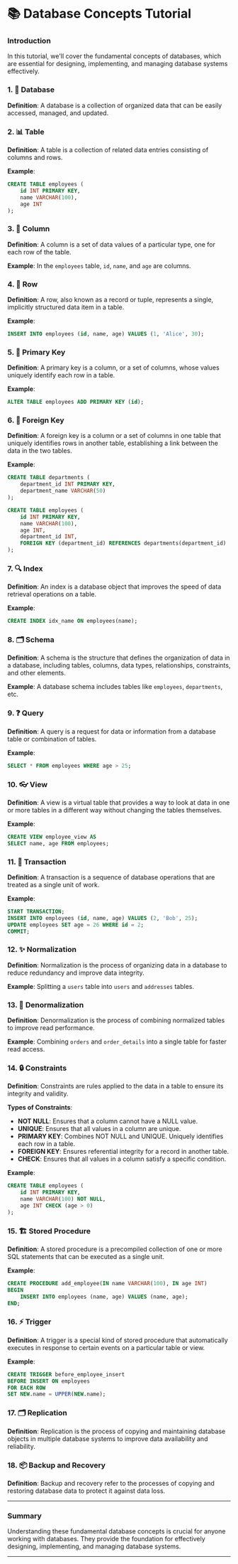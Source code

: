 # 📚 Database Concepts Tutorial

### Introduction

In this tutorial, we'll cover the fundamental concepts of databases, which are essential for designing, implementing, and managing database systems effectively.

### 1. 📂 Database

**Definition**: A database is a collection of organized data that can be easily accessed, managed, and updated.

### 2. 📊 Table

**Definition**: A table is a collection of related data entries consisting of columns and rows.

**Example**:

```sql
CREATE TABLE employees (
    id INT PRIMARY KEY,
    name VARCHAR(100),
    age INT
);
```

### 3. 📑 Column

**Definition**: A column is a set of data values of a particular type, one for each row of the table.

**Example**: In the `employees` table, `id`, `name`, and `age` are columns.

### 4. 🧍 Row

**Definition**: A row, also known as a record or tuple, represents a single, implicitly structured data item in a table.

**Example**:

```sql
INSERT INTO employees (id, name, age) VALUES (1, 'Alice', 30);
```

### 5. 🔑 Primary Key

**Definition**: A primary key is a column, or a set of columns, whose values uniquely identify each row in a table.

**Example**:

```sql
ALTER TABLE employees ADD PRIMARY KEY (id);
```

### 6. 🔗 Foreign Key

**Definition**: A foreign key is a column or a set of columns in one table that uniquely identifies rows in another table, establishing a link between the data in the two tables.

**Example**:

```sql
CREATE TABLE departments (
    department_id INT PRIMARY KEY,
    department_name VARCHAR(50)
);

CREATE TABLE employees (
    id INT PRIMARY KEY,
    name VARCHAR(100),
    age INT,
    department_id INT,
    FOREIGN KEY (department_id) REFERENCES departments(department_id)
);
```

### 7. 🔍 Index

**Definition**: An index is a database object that improves the speed of data retrieval operations on a table.

**Example**:

```sql
CREATE INDEX idx_name ON employees(name);
```

### 8. 🗂️ Schema

**Definition**: A schema is the structure that defines the organization of data in a database, including tables, columns, data types, relationships, constraints, and other elements.

**Example**: A database schema includes tables like `employees`, `departments`, etc.

### 9. ❓ Query

**Definition**: A query is a request for data or information from a database table or combination of tables.

**Example**:

```sql
SELECT * FROM employees WHERE age > 25;
```

### 10. 👓 View

**Definition**: A view is a virtual table that provides a way to look at data in one or more tables in a different way without changing the tables themselves.

**Example**:

```sql
CREATE VIEW employee_view AS
SELECT name, age FROM employees;
```

### 11. 🔄 Transaction

**Definition**: A transaction is a sequence of database operations that are treated as a single unit of work.

**Example**:

```sql
START TRANSACTION;
INSERT INTO employees (id, name, age) VALUES (2, 'Bob', 25);
UPDATE employees SET age = 26 WHERE id = 2;
COMMIT;
```

### 12. ✨ Normalization

**Definition**: Normalization is the process of organizing data in a database to reduce redundancy and improve data integrity.

**Example**: Splitting a `users` table into `users` and `addresses` tables.

### 13. 🔄 Denormalization

**Definition**: Denormalization is the process of combining normalized tables to improve read performance.

**Example**: Combining `orders` and `order_details` into a single table for faster read access.

### 14. 🔒 Constraints

**Definition**: Constraints are rules applied to the data in a table to ensure its integrity and validity.

**Types of Constraints**:

- **NOT NULL**: Ensures that a column cannot have a NULL value.
- **UNIQUE**: Ensures that all values in a column are unique.
- **PRIMARY KEY**: Combines NOT NULL and UNIQUE. Uniquely identifies each row in a table.
- **FOREIGN KEY**: Ensures referential integrity for a record in another table.
- **CHECK**: Ensures that all values in a column satisfy a specific condition.

**Example**:

```sql
CREATE TABLE employees (
    id INT PRIMARY KEY,
    name VARCHAR(100) NOT NULL,
    age INT CHECK (age > 0)
);
```

### 15. 🏗️ Stored Procedure

**Definition**: A stored procedure is a precompiled collection of one or more SQL statements that can be executed as a single unit.

**Example**:

```sql
CREATE PROCEDURE add_employee(IN name VARCHAR(100), IN age INT)
BEGIN
    INSERT INTO employees (name, age) VALUES (name, age);
END;
```

### 16. ⚡ Trigger

**Definition**: A trigger is a special kind of stored procedure that automatically executes in response to certain events on a particular table or view.

**Example**:

```sql
CREATE TRIGGER before_employee_insert
BEFORE INSERT ON employees
FOR EACH ROW
SET NEW.name = UPPER(NEW.name);
```

### 17. 🗂️ Replication

**Definition**: Replication is the process of copying and maintaining database objects in multiple database systems to improve data availability and reliability.

### 18. 📦 Backup and Recovery

**Definition**: Backup and recovery refer to the processes of copying and restoring database data to protect it against data loss.

---

### Summary

Understanding these fundamental database concepts is crucial for anyone working with databases. They provide the foundation for effectively designing, implementing, and managing database systems.

---
